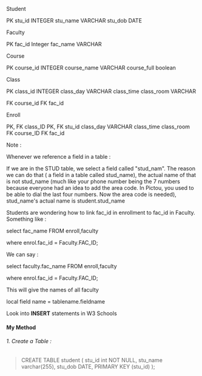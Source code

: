


Student 

 PK           stu_id              INTEGER
                 stu_name       VARCHAR
                 stu_dob           DATE





Faculty 

PK         fac_id           Integer
             fac_name    VARCHAR





Course


PK          course_id      INTEGER
              course_name  VARCHAR
              course_full boolean




Class



PK        class_id       INTEGER
            class_day    VARCHAR
            class_time
            class_room  VARCHAR

FK        course_id
FK        fac_id 




Enroll



PK,       FK      class_ID
PK,       FK      stu_id
                       class_day  VARCHAR
                       class_time
                       class_room
FK                   course_ID
FK                   fac_id



Note : 

Whenever we reference a field in a table :



If we are in the STUD table, we select a field called "stud_nam". The reason we can do that ( a field in a table called stud_name), the actual name of that is not stud_name (much like your phone number being the 7 numbers because everyone had an idea to add the area code. In Pictou, you used to be able to dial the last four numbers. Now the area code is needed), stud_name's actual name is student.stud_name



Students are wondering how to link fac_id in enrollment to fac_id in Faculty. Something like : 


select fac_name   FROM enroll,faculty 

where enrol.fac_id = Faculty.FAC_ID; 



We can say : 



select faculty.fac_name   FROM enroll,faculty 

where enrol.fac_id = Faculty.FAC_ID; 


This will give the names of all faculty 



local field name = tablename.fieldname






Look into **INSERT** statements in W3 Schools 




#### My Method


###### 1. Create a Table : 


>CREATE TABLE student (
>stu_id int NOT NULL,
>stu_name varchar(255),
>stu_dob DATE,
>PRIMARY KEY (stu_id) 
>);